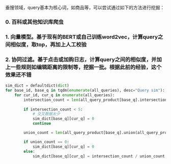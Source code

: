 垂搜领域，query基本为核心词，如商品等，可以尝试通过如下的方法进行挖掘：
### 0. 百科或其他知识库爬虫
### 1. 向量模型。基于现有的BERT或自己训练word2vec，计算query之间相似度，取top，再加上人工校验
### 2. 协同过滤。基于点击或加购日志，计算query之间的相似度，并加上一些规则如编辑距离的限制等，挖掘一批。根据此前的经验，这个效果还不错
```python
sim_dict = defaultdict(dict)
for base_id, base_q in tqdm(enumerate(all_queries), desc="Query sim"):
    for cur_id, cur_q in enumerate(all_queries):
        intersection_count = len(all_query_product[base_q].intersection(all_query_product[cur_q]))
        
        if intersection_count < 5:
            # 交叉数据太少
            sim_dict[base_q][cur_q] = 0
            continue

        union_count = len(all_query_product[base_q].union(all_query_product[cur_q]))

        if union_count == 0:
            sim_dict[base_q][cur_q] = 0
        else:
            sim_dict[base_q][cur_q] = intersection_count / union_count
```
